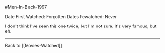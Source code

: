 #Men-In-Black-1997

Date First Watched:  Forgotten
Dates Rewatched:  Never

I don't think I've seen this one twice, but I'm not sure.  It's very famous, but eh.

---
Back to [[Movies-Watched]]